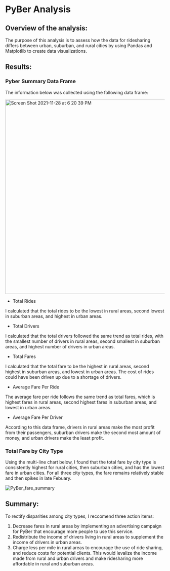 # PyBer Analysis
## Overview of the analysis:
The purpose of this analysis is to assess how the data for ridesharing differs between urban, suburban, and rural cities by using Pandas and Matplotlib to create data visualizations.

## Results:

### Pyber Summary Data Frame

The information below was collected using the following data frame:

<img width="613" alt="Screen Shot 2021-11-28 at 6 20 39 PM" src="https://user-images.githubusercontent.com/92963227/143807993-516e0a90-9d31-46bc-bcec-be351264da01.png">


  * Total Rides

I calculated that the total rides to be the lowest in rural areas, second lowest in suburban areas, and highest in urban areas.

 * Total Drivers

I calculated that the total drivers followed the same trend as total rides, with the smallest number of drivers in rural areas, second smallest in suburban areas, and highest number of drivers in urban areas.

 * Total Fares

I calculated that the total fare to be the highest in rural areas, second highest in suburban areas, and lowest in urban areas. The cost of rides could have been driven up due to a shortage of drivers.

 * Average Fare Per Ride

The average fare per ride follows the same trend as total fares, which is highest fares in rural areas, second highest fares in suburban areas, and lowest in urban areas.

* Average Fare Per Driver

According to this data frame, drivers in rural areas make the most profit from their passengers, suburban drivers make the second most amount of money, and urban drivers make the least profit. 


### Total Fare by City Type

Using the multi-line chart below, I found that the total fare by city type is consistently highest for rural cities, then suburban cities, and has the lowest fare in urban cities. For all three city types, the fare remains relatively stable and then spikes in late Febuary. 

![PyBer_fare_summary](https://user-images.githubusercontent.com/92963227/143810685-5ef3d087-4fdc-46aa-834d-f30d31636525.png)



## Summary:
To rectify disparities among city types, I reccomend three action items:

1. Decrease fares in rural areas by implementing an advertising campaign for PyBer that encourage more people to use this service. 
2. Redistribute the income of drivers living in rural areas to supplement the income of drivers in urban areas. 
3. Charge less per mile in rural areas to encourage the use of ride sharing, and reduce costs for potential clients. This would levalize the income made from rural and urban drivers and make ridesharing more affordable in rural and suburban areas.
